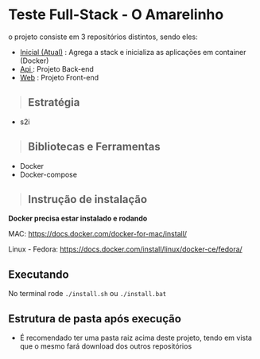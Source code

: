 
# **Teste Full-Stack - O Amarelinho**


o projeto consiste em 3 repositórios distintos, sendo eles:
- [Inicial (Atual)](https://github.com/BrenoBeierstedt/o-amarelinho-teste-inicial) : Agrega a stack e inicializa as aplicações em container (Docker)
- [Api ](https://github.com/BrenoBeierstedt/o-amarelinho-teste-api) : Projeto Back-end
- [Web](https://github.com/BrenoBeierstedt/o-amarelinho-teste-web) : Projeto Front-end

> ## Estratégia

* s2i



> ## Bibliotecas e Ferramentas


* Docker
* Docker-compose



> ## Instrução de instalação
**Docker precisa estar instalado e rodando**

MAC: https://docs.docker.com/docker-for-mac/install/

Linux - Fedora: https://docs.docker.com/install/linux/docker-ce/fedora/

## Executando
No terminal rode ``./install.sh`` ou ``./install.bat``

## Estrutura de pasta após execução
* É recomendado ter uma pasta raiz acima deste projeto, tendo em vista que o mesmo fará download dos outros repositórios

